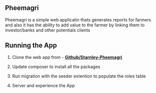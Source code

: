 
## Pheemagri

Pheemagri is a simple web applicatin thats generates reports for farmers and also it has the ability to add value to the farmer by linking them to investor/banks and other potentials clients

## Running the App

1. Clone the web app from - **[Github/Starnley-Pheemagri](https://github.com/starnleymbote/Pheemagri-test)**

2. Update composer to install all the packages

3. Run migration with the seeder extention to populate the roles table

4. Server and experience the App


